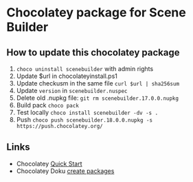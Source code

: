 # Chocolatey package for Scene Builder

## How to update this chocolatey package

1. `choco uninstall scenebuilder` with admin rights
2. Update $url in chocolateyinstall.ps1
3. Update checkusm in the same file `curl $url | sha256sum`
4. Update `version` in `scenebuilder.nuspec`
5. Delete old .nupkg file: `git rm scenebuilder.17.0.0.nupkg`
6. Build pack `choco pack`
7. Test locally `choco install scenebuilder -dv -s .`
8. Push `choco push scenebuilder.18.0.0.nupkg -s https://push.chocolatey.org/`


## Links

* Chocolatey [Quick Start](https://docs.chocolatey.org/en-us/create/create-packages-quick-start)
* Chocolatey Doku [create packages](https://docs.chocolatey.org/en-us/create/create-packages)

